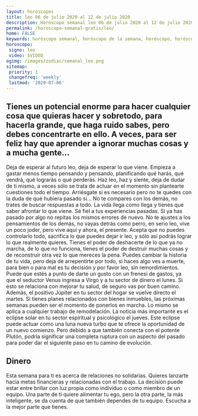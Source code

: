 ```yaml
---
layout: horoscopos
title: leo 06 de julio 2020 al 12 de julio 2020 
description: Horóscopo semanal leo 06 de julio 2020 al 12 de julio 2020. Tienes un potencial enorme para hacer cualquier cosa que quieras hacer y sobretodo, para hacerla grande, que haga ruido sabes, pero debes concentrarte en ello. A veces, para ser feliz hay que aprender a ignorar muchas cosas y a mucha gente…
permalink: /horoscopo-semanal-gratis/leo/
home: FALSE
keywords: horóscopo semanal, horóscopo de la semana, horóscopo, horóscopo gratis,horóscopos, horóscopo esperanza gracia, horoscopos leo la semana, horóscopos gratis, Tarot, Astrologia, Zodíaco, leo, horoscopo gratis, semanal
horoscopo:
 signo: leo
 video: $VIDEO
ogimg: /images/zodiac/semanal_leo.png
sitemap:
 priority: 1
 changefreq: 'weekly'
 lastmod: '2020-07-06'
---
```




## Tienes un potencial enorme para hacer cualquier cosa que quieras hacer y sobretodo, para hacerla grande, que haga ruido sabes, pero debes concentrarte en ello. A veces, para ser feliz hay que aprender a ignorar muchas cosas y a mucha gente…

Deja de esperar al futuro leo, deja de esperar lo que viene. Empieza a gastar menos tiempo pensando y pensando, planificando qué harás, qué vendrá, qué lograrás o qué perderás. Haz leo, haz y siente, deja de dudar de ti mismo, a veces sólo se trata de actuar en el momento sin plantearte cuestiones todo el tiempo. Arriésgate si es necesario pero no te quedes con la duda de qué hubiera pasado si… No te compares con los demás, no trates de buscar respuestas a todo. La vida llega como llega y tienes que saber afrontar lo que viene. Sé fiel a tus experiencias pasadas. Si ya has pasado por algo no repitas los mismos errores de nuevo. No te ajustes a los pensamientos de los demás, no vayas detrás como perro, en serio leo, vive un poco joder, pero vive aquí y ahora, el presente. Acepta que no puedes controlarlo todo, sacrifica lo que puedes dejar ir leo, y sólo así podrás lograr lo que realmente quieres. Tienes el poder de deshacerte de lo que ya no marcha, de lo que no funciona, tienes el poder de destruir muchas cosas y de reconstruir otra vez lo que mereces la pena. Puedes cambiar la historia de tu vida, pero deja de arrepentirte por todo, si haces algo ves a muerte, para bien o para mal es tu decisión y por favor leo, sin remordimientos. Puede que estés a punto de darte un gusto con un frenesí de gastos, ya que el seductor Venus ingresa a Virgo y a tu sector de dinero el lunes. Si esto se relaciona con mejorar tu salud, de seguro vas por buen camino. Además, el positivo Júpiter en tu sector del hogar se vuelve directo el martes. Si tienes planes relacionados con bienes inmuebles, las próximas semanas pueden ser el momento de ponerlos en marcha. Lo mismo se aplica a cualquier trabajo de remodelación. 
La noticia más importante es el eclipse solar en tu sector espiritual y psicológico el jueves. Este eclipse puede actuar como una luna nueva turbo que te ofrece la oportunidad de un nuevo comienzo. Pero debido a que también conecta con el potente Plutón, podría significar una completa ruptura con un aspecto del pasado para poder dar el siguiente paso en tu camino de evolución.

## Dinero

Esta semana para ti es acerca de relaciones no solidarias. Quieres lanzarte hacia metas financieras y relacionadas con el trabajo. La decisión puede estar entre brillar con luz propia como individuo o como miembro de un equipo. Una parte de ti quiere alimentar tu ego, pero la otra parte, la más inteligente, se da cuenta de que también dependes de tu equipo. Escucha a la mejor parte que tienes.